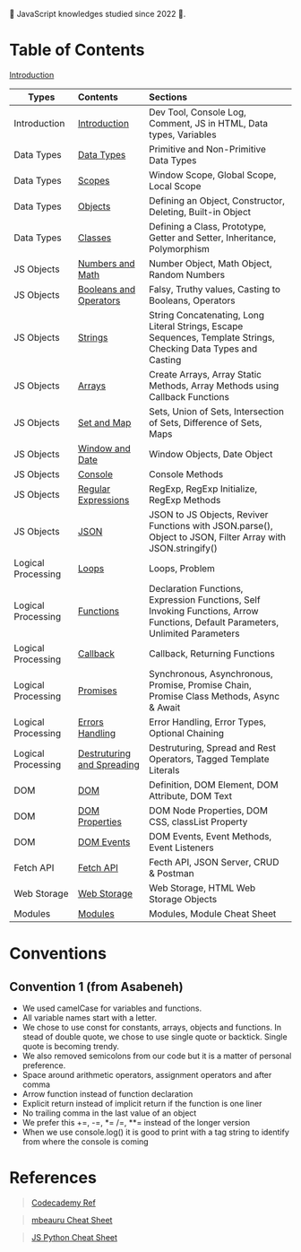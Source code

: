 <link rel='stylesheet' href='../main.css'>

💛 JavaScript knowledges studied since 2022 💛.

# Table of Contents

[Introduction](intro.md)

| Types              | Contents                                                                      | Sections                                                                                                                        |
| ------------------ | :---------------------------------------------------------------------------- | :------------------------------------------------------------------------------------------------------------------------------ |
| Introduction       | [Introduction](intro.md)                                                      | Dev Tool, Console Log, Comment, JS in HTML, Data types, Variables                                                               |
| Data Types         | [Data Types](1-Data-Types/data_types.md)                                      | Primitive and Non-Primitive Data Types                                                                                          |
| Data Types         | [Scopes](1-Data-Types/scopes.md)                                              | Window Scope, Global Scope, Local Scope                                                                                         |
| Data Types         | [Objects](1-Data-Types/objects.md)                                            | Defining an Object, Constructor, Deleting, Built-in Object                                                                      |
| Data Types         | [Classes](1-Data-Types/classes.md)                                            | Defining a Class, Prototype, Getter and Setter, Inheritance, Polymorphism                                                       |
| JS Objects         | [Numbers and Math](2-JS-Objects/number_math.md)                               | Number Object, Math Object, Random Numbers                                                                                      |
| JS Objects         | [Booleans and Operators](2-JS-Objects/booleans_operators.md)                  | Falsy, Truthy values, Casting to Booleans, Operators                                                                            |
| JS Objects         | [Strings](2-JS-Objects/strings.md)                                            | String Concatenating, Long Literal Strings, Escape Sequences, Template Strings, Checking Data Types and Casting                 |
| JS Objects         | [Arrays](2-JS-Objects/arrays.md)                                              | Create Arrays, Array Static Methods, Array Methods using Callback Functions                                                     |
| JS Objects         | [Set and Map](2-JS-Objects/set_map.md)                                        | Sets, Union of Sets, Intersection of Sets, Difference of Sets, Maps                                                             |
| JS Objects         | [Window and Date](2-JS-Objects/window_date.md)                                | Window Objects, Date Object                                                                                                     |
| JS Objects         | [Console](2-JS-Objects/console.md)                                            | Console Methods                                                                                                                 |
| JS Objects         | [Regular Expressions](2-JS-Objects/regex.md)                                  | RegExp, RegExp Initialize, RegExp Methods                                                                                       |
| JS Objects         | [JSON](2-JS-Objects/JSON.md)                                                  | JSON to JS Objects, Reviver Functions with JSON.parse(), Object to JSON, Filter Array with JSON.stringify()                     |
| Logical Processing | [Loops](3-Logical-Processing/loops.md)                                        | Loops, Problem                                                                                                                  |
| Logical Processing | [Functions](3-Logical-Processing/functions.md)                                | Declaration Functions, Expression Functions, Self Invoking Functions, Arrow Functions, Default Parameters, Unlimited Parameters |
| Logical Processing | [Callback](3-Logical-Processing/callback.md)                                  | Callback, Returning Functions                                                                                                   |
| Logical Processing | [Promises](3-Logical-Processing/promises.md)                                  | Synchronous, Asynchronous, Promise, Promise Chain, Promise Class Methods, Async & Await                                         |
| Logical Processing | [Errors Handling](3-Logical-Processing/errors_handling.md)                    | Error Handling, Error Types, Optional Chaining                                                                                  |
| Logical Processing | [Destruturing and Spreading](3-Logical-Processing/destructuring_spreading.md) | Destruturing, Spread and Rest Operators, Tagged Template Literals                                                               |
| DOM                | [DOM](4-DOM/DOM.md)                                                           | Definition, DOM Element, DOM Attribute, DOM Text                                                                                |
| DOM                | [DOM Properties](4-DOM/DOM_properties.md)                                     | DOM Node Properties, DOM CSS, classList Property                                                                                |
| DOM                | [DOM Events](4-DOM/DOM_events.md)                                             | DOM Events, Event Methods, Event Listeners                                                                                      |
| Fetch API          | [Fetch API](5-Fetch-API/fetch_api.md)                                         | Fecth API, JSON Server, CRUD & Postman                                                                                          |
| Web Storage        | [Web Storage](6-Web-Storage/web_storage.md)                                   | Web Storage, HTML Web Storage Objects                                                                                           |
| Modules            | [Modules](7-Modules/modules.md)                                               | Modules, Module Cheat Sheet                                                                                                     |

# Conventions

## Convention 1 (from Asabeneh)

- We used camelCase for variables and functions.
- All variable names start with a letter.
- We chose to use const for constants, arrays, objects and functions. In stead of double quote, we chose to use single quote or backtick. Single quote is becoming trendy.
- We also removed semicolons from our code but it is a matter of personal preference.
- Space around arithmetic operators, assignment operators and after comma
- Arrow function instead of function declaration
- Explicit return instead of implicit return if the function is one liner
- No trailing comma in the last value of an object
- We prefer this +=, -=, \*= /=, \*\*= instead of the longer version
- When we use console.log() it is good to print with a tag string to identify from where the console is coming

# References

> [Codecademy Ref](https://www.codecademy.com/article/glossary-javascript)

> [mbeauru Cheat Sheet](https://github.com/mbeaudru/modern-js-cheatsheet#class)

> [JS Python Cheat Sheet](https://javascript.pythoncheatsheet.org/#es6-classes)
